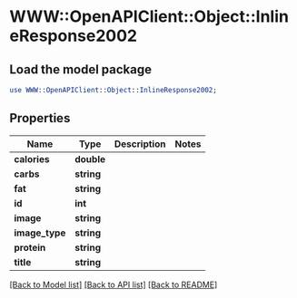 # WWW::OpenAPIClient::Object::InlineResponse2002

## Load the model package
```perl
use WWW::OpenAPIClient::Object::InlineResponse2002;
```

## Properties
Name | Type | Description | Notes
------------ | ------------- | ------------- | -------------
**calories** | **double** |  | 
**carbs** | **string** |  | 
**fat** | **string** |  | 
**id** | **int** |  | 
**image** | **string** |  | 
**image_type** | **string** |  | 
**protein** | **string** |  | 
**title** | **string** |  | 

[[Back to Model list]](../README.md#documentation-for-models) [[Back to API list]](../README.md#documentation-for-api-endpoints) [[Back to README]](../README.md)


